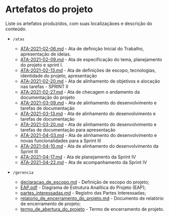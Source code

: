 # Artefatos do projeto

Liste os artefatos produzidos, com suas localizaçãoes e descrição do conteúdo.

* `/atas`
  - [ATA-2021-02-06.md](ATA-2021-02-06.md) - Ata de definição Inicial do Trabalho, apresentação de ideias.
  - [ATA-2021-02-09.md](ATA-2021-02-09.md) - Ata de especificação do tema, planejamento do projeto e sprint I.
  - [ATA-2021-02-13.md](ATA-2021-02-13.md) - Ata de definições de escopo, tecnologias, identidade do projeto, apresentação
  - [ATA-2021-02-20.md](ATA-2021-02-20.md) - Ata de alinhamento de objetivos e alocação nas tarefas - SPRINT II
  - [ATA-2021-02-27.md](ATA-2021-02-27.md) - Ata de checagem o andamento da documentação do projeto
  - [ATA-2021-03-09.md](ATA-2021-03-09.md) - Ata de alinhamento do desenvolvimento e tarefas de documentação
  - [ATA-2021-03-13.md](ATA-2021-03-13.md) - Ata de alinhamento do desenvolvimento e tarefas de documentação
  - [ATA-2021-03-20.md](ATA-2021-03-20.md) - Ata de alinhamento do desenvolvimento e tarefas de documentação para apresentação
  - [ATA-2021-04-03.md](ATA-2021-04-03.md) - Ata de alinhamento do desenvolvimento e novas funcionalidades para a Sprint III
  - [ATA-2021-04-10.md](ATA-2021-04-10.md) - Ata de alinhamento do desenvolvimento da Sprint III
  - [ATA-2021-04-17.md](ATA-2021-04-17.md) - Ata de planejamento da Sprint IV
  - [ATA-2021-04-22.md](ATA-2021-04-22.md) - Ata de acompanhamento da Sprint IV

* `/gerencia`
  * [declaracao_de_escopo.md](declaracao_de_escopo.md) -  Definição de escopo do projeto;
  * [EAP.pdf](EAP.pdf) - Diagrama de Estrutura Analítica do Projeto (EAP);
  * [partes_interessadas.md](partes_interessadas.md) - Registro das Partes Interessadas;
  * [relatorio_de_encerramento_do_projeto.md](relatorio_de_encerramento_do_projeto.md) - Documento de relatório de encerramento de projeto;
  * [termo_de_abertura_do_projeto](termo_de_abertura_do_projeto.md) - Termo de encerramento de projeto.
